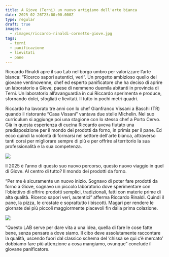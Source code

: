 ```yaml
---
title: A Giove (Terni) un nuovo artigiano dell'arte bianca
date: 2025-02-26T23:00:00.000Z
type: regular
draft: true
images:
  - /images/riccardo-rinaldi-cornetto-giove.jpg
tags:
  - terni
  - panificazione
  - lievitati
  - pane
---
```


Riccardo Rinaldi apre il suo Lab nel borgo umbro per valorizzare l’arte bianca: “Ricerco sapori autentici, veri”. Un progetto ambizioso quello del giovane ventinovenne, chef ed esperto panificatore che ha deciso di aprire un laboratorio a Giove, paese di nemmeno duemila abitanti in provincia di Terni. Un laboratorio all’avanguardia in cui Riccardo sperimenta e produce, sfornando dolci, sfogliati e lievitati. Il tutto in pochi metri quadri. 

Riccardo ha lavorato tre anni con lo chef Gianfranco Vissani a Baschi (TR) quando il ristorante “Casa Vissani” vantava due stelle Michelin. Nel suo curriculum si aggiunge poi una stagione con lo stesso chef a Porto Cervo. Già in questa esperienza di cucina Riccardo aveva fiutato una predisposizione per il mondo dei prodotti da forno, in primis per il pane. Ed ecco quindi la volontà di formarsi nel settore dell'arte bianca, attraverso tanti corsi per migliorare sempre di più e per offrire al territorio la sua professionalità e la sua competenza. 

![](/images/riccardo-rinaldi-giove.jpg)

Il 2025 è l’anno di questo suo nuovo percorso, questo nuovo viaggio in quel di Giove. Al centro di tutto? Il mondo dei prodotti da forno.

“Per me è sicuramente un nuovo inizio. Sognavo di poter fare prodotti da forno a Giove, sognavo un piccolo laboratorio dove sperimentare con l’obiettivo di offrire prodotti semplici, tradizionali, fatti con materie prime di alta qualità. Ricerco sapori veri, autentici” afferma Riccardo Rinaldi. Quindi il pane, la pizza, le crostate e soprattutto i biscotti. Magari per rendere le giornate dei più piccoli maggiormente piacevoli fin dalla prima colazione. 

![](/images/riccardo-rinaldi-pane-giove.jpg)

“Questo LAB serve per dare vita a una idea, quella di fare le cose fatte bene, senza pensare a dove siamo. Il cibo deve assolutamente raccontare la qualità, uscendo fuori dal classico schema del ‘chissà se qui c’è mercato’ dobbiamo fare più attenzione a cosa mangiamo, ovunque” conclude il giovane panificatore. 
